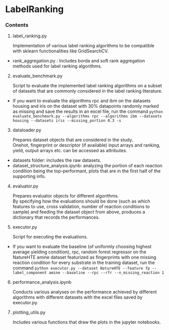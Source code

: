# LabelRanking
 
### Contents
1. label_ranking.py

   Implementation of various label ranking algorithms to be compatible with sklearn functionalities like GridSearchCV.
* rank_aggregation.py :
Includes borda and soft rank aggregation methods used for label ranking algorithms.

2. evaluate_benchmark.py

   Script to evaluate the implemented label ranking algorithms on a subset of datasets that are commonly considered in the label ranking literature. 
* If you want to evaluate the algorithms rpc and ibm on the datasets housing and iris on the dataset with 30% datapoints randomly marked as missing and save the results in an excel file, run the command
`python evaluate_benchmark.py --algorithms rpc --algorithms ibm --datasets housing --datasets iris --missing_portion 0.3 -s`

3. dataloader.py

   Prepares dataset objects that are considered in the study.  
   Onehot, fingerprint or descriptor (if available) input arrays and ranking, yield, output arrays etc. can be accessed as attributes.
* datasets folder:
includes the raw datasets.
* dataset_structure_analysis.ipynb:
analyzing the portion of each reaction condition being the top-performant, plots that are in the first half of the supporting info.

4. evaluator.py

   Prepares evaluator objects for different algorithms.  
   By specifying how the evaluations should be done (such as which features to use, cross validation, number of reaction conditions to sample) and feeding the dataset object from above, produces a dictionary that records the performances.

5. executor.py

   Script for executing the evaluations.
* If you want to evaluate the baseline (of uniformly choosing highest average yielding condition), rpc, random forest regressor on the NatureHTE amine dataset featurized as fingerprints with one missing reaction condition for every substrate in the training dataset, run the command
`python executor.py --dataset NatureHTE --feature fp --label_component amine --baseline --rpc --rfr --n_missing_reaction 1`

6. performance_analysis.ipynb

   Conducts various analyses on the performance achieved by different algorithms with different datasets with the excel files saved by executor.py.

7. plotting_utils.py

   Includes various functions that draw the plots in the jupyter notebooks.